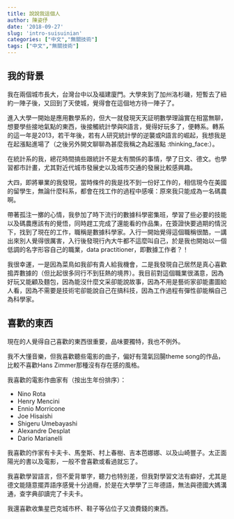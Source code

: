 ```yaml
---
title: 說說我這個人
author: 陳姿伃
date: '2018-09-27'
slug: 'intro-suisuinian'
categories: ["中文","無關技術"]
tags: ["中文","無關技術"]
---
```


## 我的背景
我在兩個城市長大，台灣台中以及福建廈門。大學來到了加州洛杉磯，短暫去了紐約一陣子後，又回到了天使城，覺得會在這個地方待一陣子了。

進入大學一開始是應用數學系的，但大一就發現天天証明數學理論實在相當無聊，想要學些接地氣點的東西，後接觸統計學與R語言，覺得好玩多了，便轉系。轉系的這一年是2013，若干年後，若有人研究統計學的逆襲或R語言的崛起，我想我是在起漲點進場了（之後另外開文聊聊為甚麼我稱之為起漲點 :thinking_face:）。

在統計系的我，總花時間搞些跟統計不是太有關係的事情，學了日文、德文。也學習都市計畫，尤其對近代城市發展史以及城市交通的發展比較感興趣。

大四，即將畢業的我發現，當時條件的我是找不到一份好工作的，相信現今在美國的留學生，無論什麼科系，都會在找工作的過程中感嘆：原來我只能成為一名碼農啊。

帶著孤注一擲的心情，我參加了時下流行的數據科學密集班，學習了些必要的技能以及碼農應該有的覺悟，同時趕工完成了還能看的作品集，在簽證快要過期的情況下，找到了現在的工作，職稱是數據科學家。入行一開始覺得這個職稱很酷，一講出來別人覺得很厲害，入行後發現行內大牛都不這麼叫自己，於是我也開始以一個低調的名字形容自己的職業，data practitioner，即數據工作者？！

我很幸運，一是因為菜鳥如我卻有貴人給我機會，二是我發現自己居然是真心喜歡搗弄數據的（但比起很多同行不到狂熱的境界）。我目前對這個職業很滿意，因為好玩又能顧及麵包，因為能沒什麼文采卻能說故事，因為不用是藝術家卻能畫圖給人看，因為不需要是技術宅卻能說自己在搞科技，因為工作過程有彈性卻能稱自己為科學家。


## 喜歡的東西
現在的人覺得自己喜歡的東西很重要，品味要獨特，我也不例外。

我不大懂音樂，但我喜歡聽些電影的曲子，偏好有蕩氣回腸theme song的作品，比較不喜歡Hans Zimmer那種沒有存在感的風格。

我喜歡的電影作曲家有（按出生年份排序）：

- Nino Rota
- Henry Mencini
- Ennio Morricone
- Joe Hisaishi
- Shigeru Umebayashi
- Alexandre Desplat
- Dario Marianelli

我喜歡的作家有卡夫卡、馬奎斯、村上春樹、吉本芭娜娜、以及山崎豐子。太正面陽光的書以及電影，一般不會喜歡或看過就忘了。

我喜歡學習語言，但不愛背單字，聽力也特別差，但我對學習文法有癖好，尤其是德文能隨意擺弄語序感覺十分過癮，於是在大學學了三年德語，無法與德國大媽溝通，查字典卻讀完了卡夫卡。

我還喜歡收集星巴克城市杯、鞋子等佔位子又浪費錢的東西。

